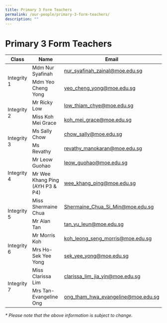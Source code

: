 ```yaml
---
title: Primary 3 Form Teachers
permalink: /our-people/primary-3-form-teachers/
description: ""
---
```

# Primary 3 Form Teachers

<table>
<thead>
  <tr>
    <th>Class</th>
    <th>Name</th>
    <th>Email</th>
  </tr>
</thead>
<tbody>
  <tr>
    <td rowspan="2">Integrity 1</td>
    <td>Mdm Nur Syafinah</td>
    <td><a href="mailto:nur_syafinah_zainal@moe.edu.sg">nur_syafinah_zainal@moe.edu.sg</a></td>
  </tr>
  <tr>
    <td>Mdm Yeo Cheng Yong</td>
    <td><a href="mailto:yeo_cheng_yong@moe.edu.sg">yeo_cheng_yong@moe.edu.sg</a></td>
  </tr>
  <tr>
    <td rowspan="2">Integrity 2</td>
    <td>Mr Ricky Low</td>
    <td><a href="mailto:low_thiam_chye@moe.edu.sg">low_thiam_chye@moe.edu.sg</a></td>
  </tr>
  <tr>
    <td>Miss Koh Mei Grace</td>
    <td><a href="mailto:koh_mei_grace@moe.edu.sg">koh_mei_grace@moe.edu.sg</a></td>
  </tr>
  <tr>
    <td rowspan="2">Integrity 3</td>
    <td>Ms Sally Chow</td>
    <td><a href="mailto:chow_sally@moe.edu.sg">chow_sally@moe.edu.sg</a></td>
  </tr>
  <tr>
    <td>Ms Revathy</td>
    <td><a href="mailto:revathy_manokaran@moe.edu.sg">revathy_manokaran@moe.edu.sg</a></td>
  </tr>
  <tr>
    <td rowspan="2">Integrity 4</td>
    <td>Mr Leow Guohao</td>
    <td><a href="mailto:leow_guohao@moe.edu.sg">leow_guohao@moe.edu.sg</a></td>
  </tr>
  <tr>
    <td>Mr Wee Khang Ping (AYH P3 &amp; P4)</td>
    <td><a href="mailto:wee_khang_ping@moe.edu.sg">wee_khang_ping@moe.edu.sg</a></td>
  </tr>
  <tr>
    <td rowspan="2">Integrity 5</td>
    <td>Miss Shermaine Chua</td>
    <td><a href="mailto:Shermaine_Chua_Si_Min@moe.edu.sg">Shermaine_Chua_Si_Min@moe.edu.sg</a></td>
  </tr>
  <tr>
    <td>Mr Alan Tan</td>
    <td><a href="mailto:tan_yu_leun@moe.edu.sg">tan_yu_leun@moe.edu.sg</a></td>
  </tr>
  <tr>
    <td rowspan="2">Integrity 6</td>
    <td>Mr Morris Koh</td>
    <td><a href="mailto:koh_leong_seng_morris@moe.edu.sg">koh_leong_seng_morris@moe.edu.sg</a></td>
  </tr>
  <tr>
    <td>Mrs Ho-Sek Yee Yong</td>
    <td><a href="mailto:sek_yee_yong@moe.edu.sg">sek_yee_yong@moe.edu.sg</a></td>
  </tr>
  <tr>
    <td rowspan="2">Integrity 7</td>
    <td>Miss Clarissa Lim</td>
    <td><a href="mailto:clarissa_lim_jia_yin@moe.edu.sg">clarissa_lim_jia_yin@moe.edu.sg</a></td>
  </tr>
  <tr>
    <td>Mrs Tan-Evangeline Ong</td>
    <td><a href="mailto:ong_tham_hwa_evangeline@moe.edu.sg">ong_tham_hwa_evangeline@moe.edu.sg</a></td>
  </tr>
</tbody>
</table>

_\* Please note that the above information is subject to change._